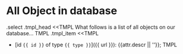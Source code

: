 # All Object in database

.select
.tmpl_head <<TMPL
What follows is a list of all objects on our database...
TMPL
.tmpl_item <<TMPL
* [id `{{ id }}` of type `{{ type }}`]({{ url }}): {{attr.descr || ''}};
TMPL
